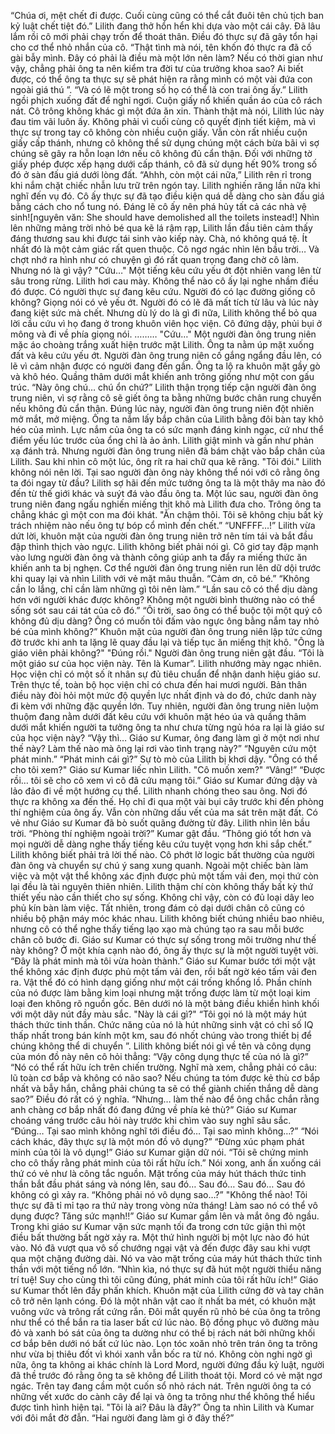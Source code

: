 “Chúa ơi, mệt chết đi được. Cuối cùng cũng có thể cắt đuôi tên chủ tịch ban kỷ luật chết tiệt đó.”
Lilith đang thở hổn hển khi dựa vào một cái cây. Đã lâu lắm rồi cô mới phải chạy trốn để thoát thân. Điều đó thực sự đã gây tổn hại cho cơ thể nhỏ nhắn của cô.
“Thật tình mà nói, tên khốn đó thực ra đã cố gài bẫy mình. Đây có phải là điều mà một lớn nên làm? Nếu có thời gian như vậy, chẳng phải ông ta nên kiểm tra đời tư của trưởng khoa sao? Ai biết được, có thể ông ta thực sự sẽ phát hiện ra rằng mình có một vài đứa con ngoài giá thú ”.
“Và có lẽ một trong số họ có thể là con trai ông ấy.”
Lilith ngồi phịch xuống đất để nghỉ ngơi. Cuộn giấy nổ khiến quần áo của cô rách nát. Cô trông không khác gì một đứa ăn xin.
Thành thật mà nói, Lilith lúc này đau tim vãi luôn ấy.
Không phải vì cuối cùng cô quyết định tiết kiệm, mà vì thực sự trong tay cô không còn nhiều cuộn giấy.
Vẫn còn rất nhiều cuộn giấy cấp thánh, nhưng cô không thể sử dụng chúng một cách bừa bãi vì sợ chúng sẽ gây ra hỗn loạn lớn nếu cô không đủ cẩn thận.
Đối với những tờ giấy phép được xếp hạng dưới cấp thánh, cô đã sử dụng hết 90% trong số đó ở sàn đấu giá dưới lòng đất.
“Ahhh, còn một cái nữa,” Lilith rên rỉ trong khi nắm chặt chiếc nhẫn lưu trữ trên ngón tay.
Lilith nghiến răng lần nữa khi nghĩ đến vụ đó. Cô ấy thực sự đã tạo điều kiện quá dễ dàng cho sàn đấu giá bằng cách cho nổ tung nó. Đáng lẽ cô ấy nên phá hủy tất cả các nhà vệ sinh![nguyên văn: She should have demolished all the toilets instead!]
Nhìn lên những mảng trời nhỏ bé qua kẽ lá rậm rạp, Lilith lần đầu tiên cảm thấy đáng thương sau khi được tái sinh vào kiếp này.
Chà, nó không quá tệ. Ít nhất đó là một cảm giác rất quen thuộc.
Cô ngơ ngác nhìn lên bầu trời…
Và chợt nhớ ra hình như có chuyện gì đó rất quan trọng đang chờ cô làm.
Nhưng nó là gì vậy?
"Cứu…"
Một tiếng kêu cứu yếu ớt đột nhiên vang lên từ sâu trong rừng.
Lilith hơi cau mày. Không thể nào cô ấy lại nghe nhầm điều đó được. Có người thực sự đang kêu cứu.
Người đó có lạc đường giống cô không?
Giọng nói có vẻ yếu ớt. Người đó có lẽ đã mất tích từ lâu và lúc này đang kiệt sức mà chết.
Nhưng dù lý do là gì đi nữa, Lilith không thể bỏ qua lời cầu cứu vì họ đang ở trong khuôn viên học viện.
Cô đứng dậy, phủi bụi ở mông và đi về phía giọng nói.
………
"Cứu…"
Một người đàn ông trung niên mặc áo choàng trắng xuất hiện trước mặt Lilith.
Ông ta nằm úp mặt xuống đất và kêu cứu yếu ớt.
Người đàn ông trung niên cố gắng ngẩng đầu lên, có lẽ vì cảm nhận được có người đang đến gần.
Ông ta lộ ra khuôn mặt gầy gò và khô héo. Quầng thâm dưới mắt khiến anh trông giống như một con gấu trúc.
“Này ông chú… chú ổn chứ?”
Lilith thận trọng tiếp cận người đàn ông trung niên, vì sợ rằng cô sẽ giết ông ta bằng những bước chân rung chuyển nếu không đủ cẩn thận.
Đúng lúc này, người đàn ông trung niên đột nhiên mở mắt, mở miệng. Ông ta nắm lấy bắp chân của Lilith bằng đôi bàn tay khô héo của mình. Lực nắm của ông ta có sức mạnh đáng kinh ngạc, cứ như thể điểm yếu lúc trước của  ổng chỉ là ảo ảnh.
Lilith giật mình và gần như phản xạ đánh trả. Nhưng người đàn ông trung niên đã bám chặt vào bắp chân của Lilith. Sau khi nhìn cô một lúc, ông rít ra hai chữ qua kẽ răng.
"Tôi đói."
Lilith không nói nên lời.
Tại sao người đàn ông này không thể nói với cô rằng ông ta đói ngay từ đầu? Lilith sợ hãi đến mức tưởng ông ta là một thây ma nào đó đến từ thế giới khác và suýt đá vào đầu ông ta.
Một lúc sau, người đàn ông trung niên đang ngấu nghiến miếng thịt khô mà Lilith đưa cho. Trông ông ta chẳng khác gì một con ma đói khát.
"Ăn chậm thôi. Tôi sẽ không chịu bất kỳ trách nhiệm nào nếu ông tự bóp cổ mình đến chết.”
“UNFFFF…!”
Lilith vừa dứt lời, khuôn mặt của người đàn ông trung niên trở nên tím tái và bắt đầu đập thình thịch vào ngực.
Lilith không biết phải nói gì.
Cô giơ tay đập mạnh vào lưng người đàn ông và thành công giúp anh ta đẩy ra miếng thức ăn khiến anh ta bị nghẹn.
Cơ thể người đàn ông trung niên run lên dữ dội trước khi quay lại và nhìn Lilith với vẻ mặt mâu thuẫn. “Cảm ơn, cô bé.”
“Không cần lo lắng, chỉ cần làm những gì tôi nên làm.”
“Lần sau cô có thể dịu dàng hơn với người khác được không? Không một người bình thường nào có thể sống sót sau cái tát của cô đó.”
“Ôi trời, sao ông có thể buộc tội một quý cô không đủ dịu dàng? Ông có muốn tôi đấm vào ngực ông bằng nắm tay nhỏ bé của mình không?”
Khuôn mặt của người đàn ông trung niên lập tức cứng đờ trước khi anh ta lặng lẽ quay đầu lại và tiếp tục ăn miếng thịt khô.
"Ông là giáo viên phải không?"
"Đúng rồi." Người đàn ông trung niên gật đầu. “Tôi là một giáo sư của học viện này. Tên là Kumar”.
Lilith nhướng mày ngạc nhiên.
Học viện chỉ có một số ít nhân sự đủ tiêu chuẩn để nhận danh hiệu giáo sư. Trên thực tế, toàn bộ học viện chỉ có chưa đến hai mươi người. Bản thân điều này đòi hỏi một mức độ quyền lực nhất định và do đó, chức danh này đi kèm với những đặc quyền lớn.
Tuy nhiên, người đàn ông trung niên luộm thuộm đang nằm dưới đất kêu cứu với khuôn mặt héo úa và quầng thâm dưới mắt khiến người ta tưởng ông ta như chưa từng ngủ hóa ra lại là giáo sư của học viện này?
“Vậy thì… Giáo sư Kumar, ông đang làm gì ở một nơi như thế này? Làm thế nào mà ông lại rơi vào tình trạng này?”
“Nguyên cứu một phát minh.”
“Phát minh cái gì?” Sự tò mò của Lilith bị khơi dậy. "Ông có thể cho tôi xem?"
Giáo sư Kumar liếc nhìn Lilith. "Cô muốn xem?"
“Vâng!”
“Được rồi… tôi sẽ cho cô xem vì cô đã cứu mạng tôi.”
Giáo sư Kumar đứng dậy và lảo đảo đi về một hướng cụ thể.
Lilith nhanh chóng theo sau ông.
Nơi đó thực ra không xa đến thế. Họ chỉ đi qua một vài bụi cây trước khi đến phòng thí nghiệm của ông ấy.
Vẫn còn những dấu vết của ma sát trên mặt đất. Có vẻ như Giáo sư Kumar đã bò suốt quãng đường từ đây.
Lilith nhìn lên bầu trời. “Phòng thí nghiệm ngoài trời?”
Kumar gật đầu. “Thông gió tốt hơn và mọi người dễ dàng nghe thấy tiếng kêu cứu tuyệt vọng hơn khi  sắp chết.”
Lilith không biết phải trả lời thế nào.
Cô phớt lờ logic bất thường của người đàn ông và chuyển sự chú ý sang xung quanh.
Ngoài một chiếc bàn làm việc và một vật thể không xác định được phủ một tấm vải đen, mọi thứ còn lại đều là tài nguyên thiên nhiên. Lilith thậm chí còn không thấy bất kỳ thứ thiết yếu nào cần thiết cho sự sống. Không chỉ vậy, còn có đủ loại dây leo phủ kín bàn làm việc.
Tất nhiên, trong đám cỏ dại dưới chân cô cũng có nhiều bộ phận máy móc khác nhau. Lilith không biết chúng nhiều bao nhiêu, nhưng cô có thể nghe thấy tiếng lạo xạo mà chúng tạo ra sau mỗi bước chân cô bước đi.
Giáo sư Kumar có thực sự sống trong môi trường như thế này không? Ở một khía cạnh nào đó, ông ấy thực sự là một người tuyệt vời.
“Đây là phát minh mà tôi vừa hoàn thành.” Giáo sư Kumar bước tới một vật thể không xác định được phủ một tấm vải đen, rồi bất ngờ kéo tấm vải đen ra.
Vật thể đó có hình dạng giống như một cái trống khổng lồ. Phần chính của nó được làm bằng kim loại nhưng mặt trống được làm từ một loại kim loại đen không rõ nguồn gốc. Bên dưới nó là một bảng điều khiển hình khối với một dãy nút đầy màu sắc.
"Này là cái gì?"
“Tôi gọi nó là một máy hút thách thức tinh thần. Chức năng của nó là hút những sinh vật có chỉ số IQ thấp nhất trong bán kính một km, sau đó nhốt chúng vào trong thiết bị để chúng không thể di chuyển ”.
Lilith không biết nói gì về tên và công dụng của món đồ này nên cô hỏi thẳng: “Vậy công dụng thực tế của nó là gì?”
“Nó có thể rất hữu ích trên chiến trường. Nghĩ mà xem, chẳng phải có câu: lũ toàn cơ bắp và không có não sao? Nếu chúng ta tóm được kẻ thù cơ bắp nhất và bẫy hắn, chẳng phải chúng ta sẽ có thể giành chiến thắng dễ dàng sao?”
Điều đó rất có ý nghĩa.
“Nhưng… làm thế nào để ông chắc chắn rằng anh chàng cơ bắp nhất đó đang đứng về phía kẻ thù?”
Giáo sư Kumar choáng váng trước câu hỏi này trước khi chìm vào suy nghĩ sâu sắc. “Đúng… Tại sao mình không nghĩ tới điều đó… Tại sao mình không…?”
“Nói cách khác, đây thực sự là một món đồ vô dụng?”
“Đừng xúc phạm phát minh của tôi là vô dụng!” Giáo sư Kumar giận dữ nói. “Tôi sẽ chứng minh cho cô thấy rằng phát minh của tôi rất hữu ích.”
Nói xong, anh ấn xuống cái thứ có vẻ như là công tắc nguồn.
Mặt trống của máy hút thách thức tinh thần bắt đầu phát sáng và nóng lên, sau đó…
Sau đó…
Sau đó…
Sau đó không có gì xảy ra.
“Không phải nó vô dụng sao…?”
"Không thể nào! Tôi thực sự đã tỉ mỉ tạo ra thứ này trong vòng nửa tháng! Làm sao nó có thể vô dụng được? Tăng sức mạnh!!” Giáo sư Kumar gầm lên và mắt ông đỏ ngầu.
Trong khi giáo sư Kumar vặn sức mạnh tối đa trong cơn tức giận thì một điều bất thường bất ngờ xảy ra.
Một thứ hình người bị một lực nào đó hút vào. Nó đã vượt qua vô số chướng ngại vật và đến được đây sau khi vượt qua một chặng đường dài.
Nó va vào mặt trống của máy hút thách thức tinh thần với một tiếng nổ lớn.
“Nhìn kìa, nó thực sự đã hút một người thiểu năng trí tuệ! Suy cho cùng thì tôi cũng đúng, phát minh của tôi rất hữu ích!” Giáo sư Kumar thốt lên đầy phấn khích.
Khuôn mặt của Lilith cứng đờ và tay chân cô trở nên lạnh cóng.
Đó là một nhân vật cao ít nhất ba mét, có khuôn mặt vuông vức và trông rất cứng rắn. Đôi mắt quyến rũ nhỏ bé của ông ta trông như thể có thể bắn ra tia laser bất cứ lúc nào. Bộ đồng phục võ đường màu đỏ và xanh bó sát của ông ta dường như có thể bị rách nát bởi những khối cơ bắp bên dưới nó bất cứ lúc nào. Lọn tóc xoăn nhỏ trên trán ông ta trông như vừa bị thiêu đốt vì khói xanh vẫn bốc ra từ nó.
Không còn nghi ngờ gì nữa, ông ta không ai khác chính là Lord Mord, người đứng đầu kỷ luật, người đã thề trước đó rằng ông ta sẽ không để Lilith thoát tội.
Mord có vẻ mặt ngơ ngác. Trên tay đang cầm một cuốn sổ nhỏ rách nát. Trên người ông ta có những vết xước do cành cây để lại và ông ta trông như thể không thể hiểu được tình hình hiện tại.
"Tôi là ai? Đâu là đây?”
Ông ta nhìn Lilith và Kumar với đôi mắt đờ đẫn. “Hai người đang làm gì ở đây thế?”